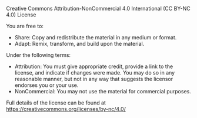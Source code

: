 Creative Commons Attribution-NonCommercial 4.0 International (CC BY-NC 4.0) License

You are free to:

- Share: Copy and redistribute the material in any medium or format.
- Adapt: Remix, transform, and build upon the material.

Under the following terms:

- Attribution: You must give appropriate credit, provide a link to the license, and indicate if changes were made. You may do so in any reasonable manner, but not in any way that suggests the licensor endorses you or your use.
- NonCommercial: You may not use the material for commercial purposes.

Full details of the license can be found at https://creativecommons.org/licenses/by-nc/4.0/
